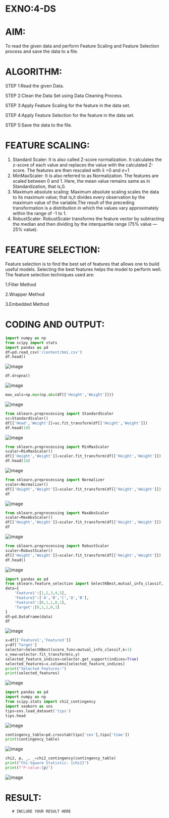 # EXNO:4-DS
# AIM:
To read the given data and perform Feature Scaling and Feature Selection process and save the
data to a file.

# ALGORITHM:
STEP 1:Read the given Data.

STEP 2:Clean the Data Set using Data Cleaning Process.

STEP 3:Apply Feature Scaling for the feature in the data set.

STEP 4:Apply Feature Selection for the feature in the data set.

STEP 5:Save the data to the file.

# FEATURE SCALING:
1. Standard Scaler: It is also called Z-score normalization. It calculates the z-score of each value and replaces the value with the calculated Z-score. The features are then rescaled with x̄ =0 and σ=1
2. MinMaxScaler: It is also referred to as Normalization. The features are scaled between 0 and 1. Here, the mean value remains same as in Standardization, that is,0.
3. Maximum absolute scaling: Maximum absolute scaling scales the data to its maximum value; that is,it divides every observation by the maximum value of the variable.The result of the preceding transformation is a distribution in which the values vary approximately within the range of -1 to 1.
4. RobustScaler: RobustScaler transforms the feature vector by subtracting the median and then dividing by the interquartile range (75% value — 25% value).

# FEATURE SELECTION:
Feature selection is to find the best set of features that allows one to build useful models. Selecting the best features helps the model to perform well.
The feature selection techniques used are:

1.Filter Method

2.Wrapper Method

3.Embedded Method

# CODING AND OUTPUT:
```py
import numpy as np
from scipy import stats
import pandas as pd
df=pd.read_csv('/content/bmi.csv')
df.head()
```
![image](https://github.com/user-attachments/assets/7fa86a6a-2485-411d-833d-2ff5c1825908)

```py
df.dropna()
```
![image](https://github.com/user-attachments/assets/9c0a528b-7f1e-4aab-85a2-a6fccb07abec)

```py
max_vals=np.max(np.abs(df[['Height','Weight']]))
```
![image](https://github.com/user-attachments/assets/1ba67656-ce10-45f0-9b29-6ba97b875b0b)


```py
from sklearn.preprocessing import StandardScaler
sc=StandardScaler()
df[['Head','Weight']]=sc.fit_transform(df[['Height','Weight']])
df.head(10)
```

![image](https://github.com/user-attachments/assets/8fc97d9f-65fb-4858-b495-5bba326128b4)


```py
from sklearn.preprocessing import MinMaxScaler
scaler=MinMaxScaler()
df[['Height','Weight']]=scaler.fit_transform(df[['Height','Weight']])
df.head(10)
```
![image](https://github.com/user-attachments/assets/cd9e4cd2-f6f0-49b3-952b-2ff0a9a938ba)

```py
from sklearn.preprocessing import Normalizer
scaler=Normalizer()
df[['Height','Weight']]=scaler.fit_transform(df[['Height','Weight']])
df
```
![image](https://github.com/user-attachments/assets/60d371ee-691e-491f-87a7-47fca20f22e7)

```py
from sklearn.preprocessing import MaxAbsScaler
scaler=MaxAbsScaler()
df[['Height','Weight']]=scaler.fit_transform(df[['Height','Weight']])
df
```
![image](https://github.com/user-attachments/assets/ad318030-5816-4450-8ebe-9fa4da4b7945)

```py
from sklearn.preprocessing import RobustScaler
scaler=RobustScaler()
df[['Height','Weight']]=scaler.fit_transform(df[['Height','Weight']])
df.head()
```
![image](https://github.com/user-attachments/assets/1da52f2e-d207-49f1-a8ad-a9d926b46ad2)

```py
import pandas as pd
from sklearn.feature_selection import SelectKBest,mutual_info_classif, f_classif
data={
    'Feature1':[1,2,3,4,5],
    'Feature2':['A','B','C','A','B'],
    'Feature3':[0,1,1,0,1],
    'Target':[0,1,1,0,1]
}
df=pd.DataFrame(data)
df
```
![image](https://github.com/user-attachments/assets/38eb0644-f099-42c1-b42d-45ff5f0f5c81)

```py
x=df[['Feature1','Feature3']]
y=df['Target']
selector=SelectKBest(score_func=mutual_info_classif,k=1)
x_new=selector.fit_transform(x,y)
selected_feature_indices=selector.get_support(indices=True)
selected_features=x.columns[selected_feature_indices]
print("Selected Features:")
print(selected_features)
```
![image](https://github.com/user-attachments/assets/d93cc8cb-ea0e-4a04-8238-a639c4e26c30)


```py
import pandas as pd
import numpy as np
from scipy.stats import chi2_contingency
import seaborn as sns
tips=sns.load_dataset('tips')
tips.head
```
![image](https://github.com/user-attachments/assets/5a9285c7-1a03-47bb-9472-e4ba14f38dcb)


```py
contingency_table=pd.crosstab(tips['sex'],tips['time'])
print(contingency_table)
```
![image](https://github.com/user-attachments/assets/42251fc2-bc23-4181-955a-1f1789513225)

```py
chi2, p, _, _=chi2_contingency(contingency_table)
print("Chi-Square Statistic: {chi2}")
print(f"P-value:{p}")
```
![image](https://github.com/user-attachments/assets/0537aad8-3278-466a-b3b4-7f2af05cfc4a)


# RESULT:
       # INCLUDE YOUR RESULT HERE
